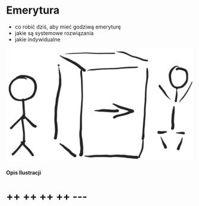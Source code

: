 # Emerytura

+ co robić dziś, aby mieć godziwą emeryturę
+ jakie są systemowe rozwiązania
+ jakie indywidualne 


![wejście-wyjście](../img/we-wy.png)

#### Opis Ilustracji



# ++ ++ ++ ++ ---
